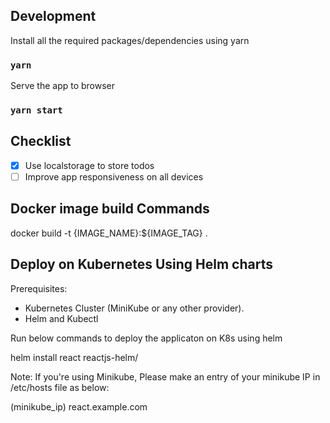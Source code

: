 ## Development

Install all the required packages/dependencies using yarn

### `yarn`

Serve the app to browser

### `yarn start`

## Checklist

- [x] Use localstorage to store todos
- [ ] Improve app responsiveness on all devices

## Docker image build Commands

docker build -t {IMAGE_NAME}:${IMAGE_TAG} .


## Deploy on Kubernetes Using Helm charts

Prerequisites:

- Kubernetes Cluster (MiniKube or any other provider).
- Helm and Kubectl

Run below commands to deploy the applicaton on K8s using helm

helm install react reactjs-helm/

Note: If you're using Minikube, Please make an entry of your minikube IP in /etc/hosts file as below:

(minikube_ip)   react.example.com

